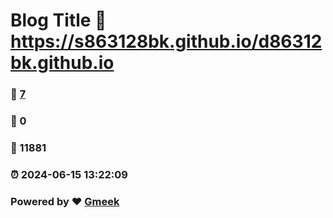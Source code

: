 # Blog Title :link: https://s863128bk.github.io/d86312bk.github.io 
### :page_facing_up: [7](https://s863128bk.github.io/d86312bk.github.io/tag.html) 
### :speech_balloon: 0 
### :hibiscus: 11881 
### :alarm_clock: 2024-06-15 13:22:09 
### Powered by :heart: [Gmeek](https://github.com/Meekdai/Gmeek)
